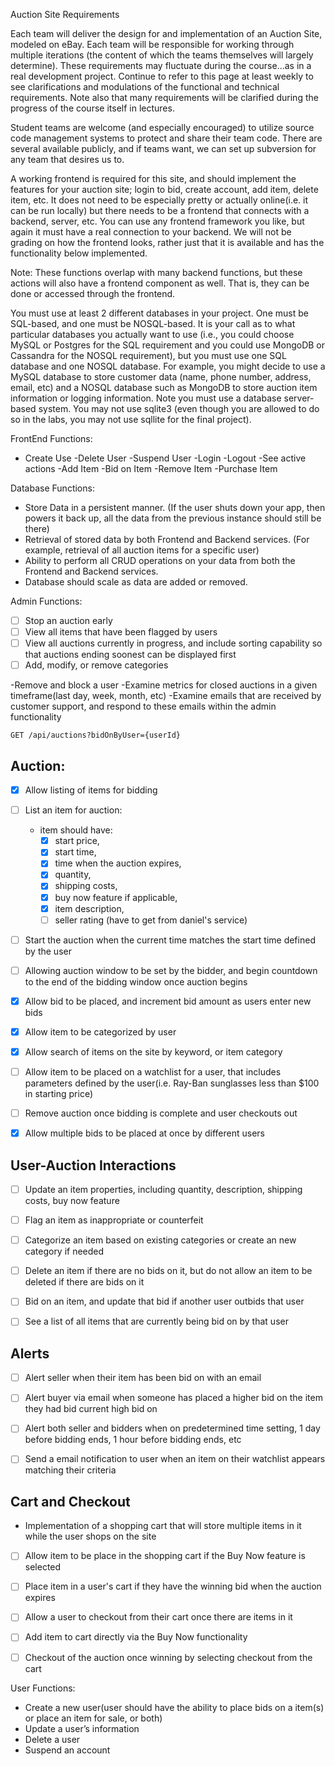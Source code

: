 Auction Site Requirements

Each team will deliver the design for and implementation of an Auction Site, modeled on eBay. Each team will be responsible for working through multiple iterations (the content of which the teams themselves will largely determine). These requirements may fluctuate during the course...as in a real development project. Continue to refer to this page at least weekly to see clarifications and modulations of the functional and technical requirements. Note also that many requirements will be clarified during the progress of the course itself in lectures.

Student teams are welcome (and especially encouraged) to utilize source code management systems to protect and share their team code. There are several available publicly, and if teams want, we can set up subversion for any team that desires us to.

A working frontend is required for this site, and should implement the features for your auction site; login to bid, create account, add item, delete item, etc. It does not need to be especially pretty or actually online(i.e. it can be run locally) but there needs to be a frontend that connects with a backend, server, etc. You can use any frontend framework you like, but again it must have a real connection to your backend. We will not be grading on how the frontend looks, rather just that it is available and has the functionality below implemented.

Note: These functions overlap with many backend functions, but these actions will also have a frontend component as well. That is, they can be done or accessed through the frontend.

You must use at least 2 different databases in your project. One must be SQL-based, and one must be NOSQL-based. It is your call as to what particular databases you actually want to use (i.e., you could choose MySQL or Postgres for the SQL requirement and you could use MongoDB or Cassandra for the NOSQL requirement), but you must use one SQL database and one NOSQL database. For example, you might decide to use a MySQL database to store customer data (name, phone number, address, email, etc) and a NOSQL database such as MongoDB to store auction item information or logging information. Note you must use a database server-based system. You may not use sqlite3 (even though you are allowed to do so in the labs, you may not use sqllite for the final project).

FrontEnd Functions:

- Create Use
  -Delete User
  -Suspend User
  -Login
  -Logout
  -See active actions
  -Add Item
  -Bid on Item
  -Remove Item
  -Purchase Item

Database Functions:

- Store Data in a persistent manner. (If the user shuts down your app, then powers it back up, all the data from the previous instance should still be there)
- Retrieval of stored data by both Frontend and Backend services. (For example, retrieval of all auction items for a specific user)
- Ability to perform all CRUD operations on your data from both the Frontend and Backend services.
- Database should scale as data are added or removed.

Admin Functions:

- [ ] Stop an auction early
- [ ] View all items that have been flagged by users
- [ ] View all auctions currently in progress, and include sorting capability so that auctions ending soonest can be displayed first
- [ ] Add, modify, or remove categories

-Remove and block a user
-Examine metrics for closed auctions in a given timeframe(last day, week, month, etc)
-Examine emails that are received by customer support, and respond to these emails within the admin functionality

`GET /api/auctions?bidOnByUser={userId}`

## Auction:

- [x] Allow listing of items for bidding
- [ ] List an item for auction:

  - item should have:
    - [x] start price,
    - [x] start time,
    - [x] time when the auction expires,
    - [x] quantity,
    - [x] shipping costs,
    - [x] buy now feature if applicable,
    - [x] item description,
    - [ ] seller rating (have to get from daniel's service)

- [ ] Start the auction when the current time matches the start time defined by the user

- [ ] Allowing auction window to be set by the bidder, and begin countdown to the end of the bidding window once auction begins

- [x] Allow bid to be placed, and increment bid amount as users enter new bids
- [x] Allow item to be categorized by user

- [x] Allow search of items on the site by keyword, or item category

- [ ] Allow item to be placed on a watchlist for a user, that includes parameters defined by the user(i.e. Ray-Ban sunglasses less than $100 in starting price)
- [ ] Remove auction once bidding is complete and user checkouts out

- [x] Allow multiple bids to be placed at once by different users

## User-Auction Interactions

- [ ] Update an item properties, including quantity, description, shipping costs, buy now feature
- [ ] Flag an item as inappropriate or counterfeit
- [ ] Categorize an item based on existing categories or create an new category if needed
- [ ] Delete an item if there are no bids on it, but do not allow an item to be deleted if there are bids on it

- [ ] Bid on an item, and update that bid if another user outbids that user
- [ ] See a list of all items that are currently being bid on by that user

## Alerts

- [ ] Alert seller when their item has been bid on with an email
- [ ] Alert buyer via email when someone has placed a higher bid on the item they had bid current high bid on
- [ ] Alert both seller and bidders when on predetermined time setting, 1 day before bidding ends, 1 hour before bidding ends, etc

- [ ] Send a email notification to user when an item on their watchlist appears matching their criteria

## Cart and Checkout

- Implementation of a shopping cart that will store multiple items in it while the user shops on the site

- [ ] Allow item to be place in the shopping cart if the Buy Now feature is selected
- [ ] Place item in a user's cart if they have the winning bid when the auction expires
- [ ] Allow a user to checkout from their cart once there are items in it

- [ ] Add item to cart directly via the Buy Now functionality
- [ ] Checkout of the auction once winning by selecting checkout from the cart

User Functions:

- Create a new user(user should have the ability to place bids on a item(s) or place an item for sale, or both)
- Update a user’s information
- Delete a user
- Suspend an account
